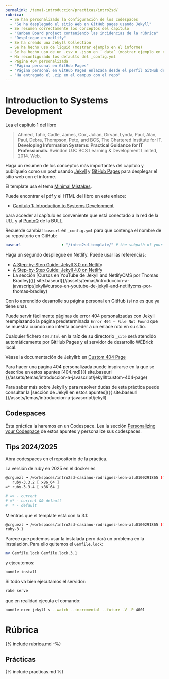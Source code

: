 ```yaml
---
permalink: /tema1-introduccion/practicas/intro2sd/
rubrica:
  - Se han personalizado la configuración de los codespaces
  - "Se ha desplegado el sitio Web en GitHub pages usando Jekyll"
  - Se resumen correctamente los conceptos del capítulo
  - "Kanban Board project conteniendo las incidencias de la rúbrica"
  - "Despliegue en netlify"
  - Se ha creado una Jekyll Collection 
  - Se ha hecho uso de liquid (mostrar ejemplo en el informe)
  - Se ha hecho uso de un .csv o .json en `_data` (mostrar ejemplo en el informe)
  - Ha reconfigurado los defaults del _config.yml
  - Página 404 personalizada
  - "Página personal en GitHub Pages"
  - "Página personal en GitHub Pages enlazada desde el perfil GitHub del alumno"
  - "Ha entregado el .zip en el campus con el repo"
---
```


# Introduction to Systems Development

Lea el capítulo 1 del libro 

> Ahmed, Tahir, Cadle, James, Cox, Julian, Girvan, Lynda, Paul, Alan, Paul, Debra, Thompson, Pete, and BCS, The Chartered Institute for IT. **Developing Information Systems: Practical Guidance for IT Professionals**. Swindon U.K: BCS Learning & Development Limited, 2014. Web.

Haga un resumen de los conceptos más importantes del capítulo y publíquelo como un post usando [Jekyll]({{site.baseurl}}/assets/temas/introduccion-a-javascript/jekyll) y [GitHub Pages](https://pages.github.com/) para desplegar el sitio web con el informe.

El template usa el tema [Minimal Mistakes](https://mmistakes.github.io/minimal-mistakes/docs/quick-start-guide/).

Puede encontrar el pdf y el HTML del libro en este enlace:

* [Capítulo 1: Introduction to Systems Development](https://ebookcentral-proquest-com.accedys2.bbtk.ull.es/lib/bull-ebooks/detail.action?docID=1713962#) 

para acceder al capítulo es conveniente que está conectado a la red de la ULL y al [PuntoQ](https://www.ull.es/servicios/biblioteca/servicios/puntoq/) de la BULL.

Recuerde cambiar `baseurl` en `_config.yml` para que contenga el nombre de su repositorio en GitHub:

```yaml
baseurl                  : "/intro2sd-template/" # the subpath of your site, e.g. "/blog"
```

Haga un segundo despliegue en Netlify. Puede usar las referencias:

* [A Step-by-Step Guide: Jekyll 3.0 on Netlify](https://www.netlify.com/blog/2015/10/28/a-step-by-step-guide-jekyll-3.0-on-netlify/)
* [A Step-by-Step Guide: Jekyll 4.0 on Netlify](https://www.netlify.com/blog/2020/04/02/a-step-by-step-guide-jekyll-4.0-on-netlify/)
* La sección [Cursos en YouTube de Jekyll and NetlifyCMS por Thomas Bradley]({{ site.baseurl}}//assets/temas/introduccion-a-javascript/jekyll#cursos-en-youtube-de-jekyll-and-netlifycms-por-thomas-bradley)

Con lo aprendido desarrolle su página personal en GitHub (si no es que ya tiene una).

Puede servir fácilmente páginas de error 404 personalizadas con Jekyll  reemplazando la página predeterminada `Error 404 – File Not Found` que se muestra cuando uno intenta acceder a un enlace roto en su sitio. 

Cualquier fichero `404.html` en la raíz de su directorio `_site` será atendido automáticamente por GitHub Pages y el servidor de desarrollo WEBrick local.

Véase la documentación de Jekyllrb en [Custom 404 Page](https://jekyllrb.com/tutorials/custom-404-page/)

Para hacer una página 404 personalizada puede inspirarse en la que se describe en estos apuntes [404.md]({{ site.baseurl }}/assets/temas/introduccion-a-javascript/jekyll#custom-404-page)
 

Para saber más sobre Jekyll y para resolver dudas de esta práctica 
puede consultar la [sección de Jekyll en estos apuntes]({{ site.baseurl }}/assets/temas/introduccion-a-javascript/jekyll)

## Codespaces

Esta práctica la haremos en un Codespace. Lea la sección [Personalizing your Codespace]({{site.baseurl}}/tema1-introduccion/codespaces#personalizing-your-codespace) de estos apuntes y personalize sus codespaces.

## Tips 2024/2025

Abra codespaces en el repositorio de la práctica.

La versión de ruby en 2025 en el docker es 
```bash
@crguezl ➜ /workspaces/intro2sd-casiano-rodriguez-leon-alu0100291865 (main) $ rvm ls
   ruby-3.3.2 [ x86_64 ]
=* ruby-3.3.4 [ x86_64 ]

# => - current
# =* - current && default
#  * - default
```
Mientras que el template está con la 3.1:

```bash
@crguezl ➜ /workspaces/intro2sd-casiano-rodriguez-leon-alu0100291865 (main) $ cat .rvm
ruby-3.1
```

Parece que podemos usar la instalada pero dará un problema en la instalación. Para ello quitemos el `Gemfile.lock`:

```bash
mv Gemfile.lock Gemfile.lock.3.1
``` 

y ejecutemos:

```bash
bundle install
```

Si todo va bien ejecutamos el servidor:

```bash
rake serve
```

que en realidad ejecuta el comando:

```bash
bundle exec jekyll s --watch --incremental --future -V -P 4001
```

# Rúbrica

{% include rubrica.md -%}

## Prácticas
  
{% include practicas.md %}
